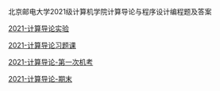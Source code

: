 北京邮电大学2021级计算机学院计算导论与程序设计编程题及答案

[2021-计算导论实验](./c_repo/menu.md)

[2021-计算导论习题课](https://github.com/ProgrameThinking/Bupt_2021_scs_exp_and_text/tree/c_repo/2021-%E8%AE%A1%E7%AE%97%E5%AF%BC%E8%AE%BA%E4%B9%A0%E9%A2%98%E8%AF%BE)

[2021-计算导论-第一次机考](https://github.com/ProgrameThinking/Bupt_2021_scs_exp_and_text/tree/c_repo/2021-%E8%AE%A1%E7%AE%97%E5%AF%BC%E8%AE%BA-%E7%AC%AC%E4%B8%80%E6%AC%A1%E6%9C%BA%E8%80%83)

[2021-计算导论-期末](https://github.com/ProgrameThinking/Bupt_2021_scs_exp_and_text/tree/c_repo/2021-%E8%AE%A1%E7%AE%97%E5%AF%BC%E8%AE%BA-%E6%9C%9F%E6%9C%AB)
